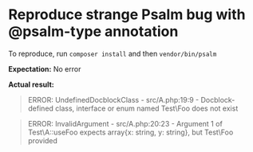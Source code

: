 # Reproduce strange Psalm bug with @psalm-type annotation

To reproduce, run `composer install` and then `vendor/bin/psalm`

**Expectation:** No error

**Actual result:**

> ERROR: UndefinedDocblockClass - src/A.php:19:9 - Docblock-defined class, interface or enum named Test\Foo does not exist

> ERROR: InvalidArgument - src/A.php:20:23 - Argument 1 of Test\A::useFoo expects array{x: string, y: string}, but Test\Foo provided

